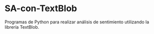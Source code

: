 # SA-con-TextBlob
Programas de Python para realizar análisis de sentimiento utilizando la librería TextBlob.
